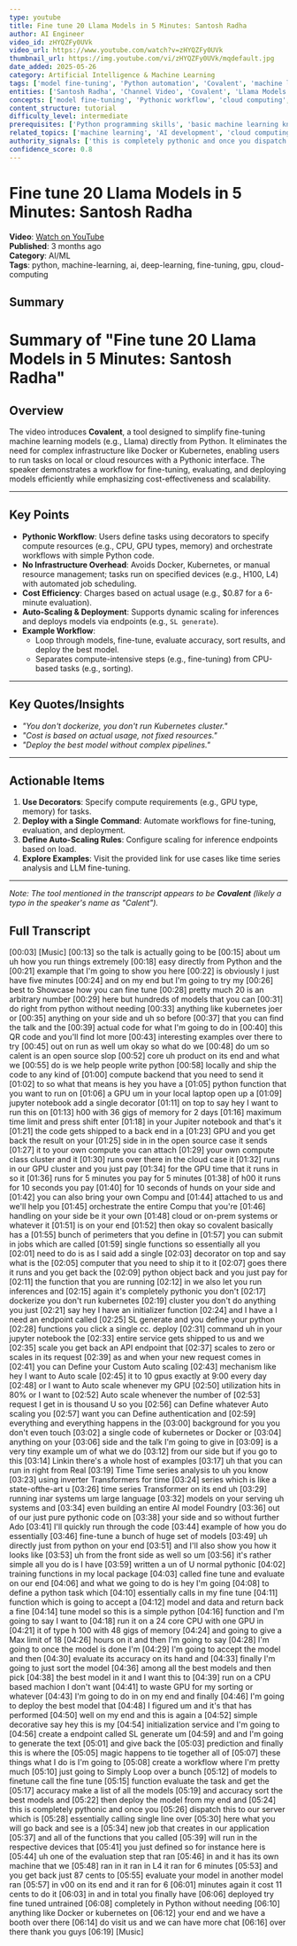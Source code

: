 ```yaml
---
type: youtube
title: Fine tune 20 Llama Models in 5 Minutes: Santosh Radha
author: AI Engineer
video_id: zHYQZFy0UVk
video_url: https://www.youtube.com/watch?v=zHYQZFy0UVk
thumbnail_url: https://img.youtube.com/vi/zHYQZFy0UVk/mqdefault.jpg
date_added: 2025-05-26
category: Artificial Intelligence & Machine Learning
tags: ['model fine-tuning', 'Python automation', 'Covalent', 'machine learning', 'AI training', 'GPU optimization', 'cloud computing', 'ML pipelines', 'Llama models', 'AI deployment', 'resource management', 'Python scripting']
entities: ['Santosh Radha', 'Channel Video', 'Covalent', 'Llama Models', 'H100', 'L4', 'V00', 'Docker', 'Kubernetes', 'Python']
concepts: ['model fine-tuning', 'Pythonic workflow', 'cloud computing', 'machine learning optimization', 'automated model deployment', 'resource allocation', 'AI training', 'GPU utilization', 'machine learning pipelines']
content_structure: tutorial
difficulty_level: intermediate
prerequisites: ['Python programming skills', 'basic machine learning knowledge', 'familiarity with cloud computing concepts']
related_topics: ['machine learning', 'AI development', 'cloud computing', 'Python automation', 'GPU optimization', 'ML model deployment', 'AI training pipelines', 'devops for AI']
authority_signals: ['this is completely pythonic and once you dispatch this to our server', 'we have a booth over there do visit us and we can have more chat over there']
confidence_score: 0.8
---
```


# Fine tune 20 Llama Models in 5 Minutes: Santosh Radha

**Video**: [Watch on YouTube](https://www.youtube.com/watch?v=zHYQZFy0UVk)  
**Published**: 3 months ago  
**Category**: AI/ML  
**Tags**: python, machine-learning, ai, deep-learning, fine-tuning, gpu, cloud-computing  

## Summary

# Summary of "Fine tune 20 Llama Models in 5 Minutes: Santosh Radha"

## Overview  
The video introduces **Covalent**, a tool designed to simplify fine-tuning machine learning models (e.g., Llama) directly from Python. It eliminates the need for complex infrastructure like Docker or Kubernetes, enabling users to run tasks on local or cloud resources with a Pythonic interface. The speaker demonstrates a workflow for fine-tuning, evaluating, and deploying models efficiently while emphasizing cost-effectiveness and scalability.

---

## Key Points  
- **Pythonic Workflow**: Users define tasks using decorators to specify compute resources (e.g., CPU, GPU types, memory) and orchestrate workflows with simple Python code.  
- **No Infrastructure Overhead**: Avoids Docker, Kubernetes, or manual resource management; tasks run on specified devices (e.g., H100, L4) with automated job scheduling.  
- **Cost Efficiency**: Charges based on actual usage (e.g., $0.87 for a 6-minute evaluation).  
- **Auto-Scaling & Deployment**: Supports dynamic scaling for inferences and deploys models via endpoints (e.g., `SL generate`).  
- **Example Workflow**:  
  - Loop through models, fine-tune, evaluate accuracy, sort results, and deploy the best model.  
  - Separates compute-intensive steps (e.g., fine-tuning) from CPU-based tasks (e.g., sorting).  

---

## Key Quotes/Insights  
- *"You don't dockerize, you don't run Kubernetes cluster."*  
- *"Cost is based on actual usage, not fixed resources."*  
- *"Deploy the best model without complex pipelines."*  

---

## Actionable Items  
1. **Use Decorators**: Specify compute requirements (e.g., GPU type, memory) for tasks.  
2. **Deploy with a Single Command**: Automate workflows for fine-tuning, evaluation, and deployment.  
3. **Define Auto-Scaling Rules**: Configure scaling for inference endpoints based on load.  
4. **Explore Examples**: Visit the provided link for use cases like time series analysis and LLM fine-tuning.  

--- 

*Note: The tool mentioned in the transcript appears to be **Covalent** (likely a typo in the speaker's name as "Calent").*

## Full Transcript

[00:03] [Music]
[00:13] so the talk is actually going to be
[00:15] about um uh how you run things extremely
[00:18] easy directly from Python and the
[00:21] example that I'm going to show you here
[00:22] is obviously I just have five minutes
[00:24] and on my end but I'm going to try my
[00:26] best to Showcase how you can fine tune
[00:28] pretty much 20 is an arbitrary number
[00:29] here but hundreds of models that you can
[00:31] do right from python without needing
[00:33] anything like kubernetes joer or
[00:35] anything on your side and uh so before
[00:37] that you can find the talk and the
[00:39] actual code for what I'm going to do in
[00:40] this QR code and you'll find lot more
[00:43] interesting examples over there to try
[00:45] out on run as well um okay so what do we
[00:48] do um so calent is an open source slop
[00:52] core uh product on its end and what we
[00:55] do is we help people write python
[00:58] locally and ship the code to any kind of
[01:00] compute backend that you need to send it
[01:02] to so what that means is hey you have a
[01:05] python function that you want to run on
[01:06] a GPU um in your local laptop open up a
[01:09] jupyter notebook add a single decorator
[01:11] on top to say hey I want to run this on
[01:13] h00 with 36 gigs of memory for 2 days
[01:16] maximum time limit and press shift enter
[01:18] in your Jupiter notebook and that's it
[01:21] the code gets shipped to a back end in a
[01:23] GPU and you get back the result on your
[01:25] side in in the open source case it sends
[01:27] it to your own compute you can attach
[01:29] your own compute class cluster and it
[01:30] runs over there in the cloud case it
[01:32] runs in our GPU cluster and you just pay
[01:34] for the GPU time that it runs in so it
[01:36] runs for 5 minutes you pay for 5 minutes
[01:38] of h00 it runs for 10 seconds you pay
[01:40] for 10 seconds of hunds on your side and
[01:42] you can also bring your own Compu and
[01:44] attached to us and we'll help you
[01:45] orchestrate the entire Compu that you're
[01:46] handling on your side be it your own
[01:48] cloud or on-prem systems or whatever it
[01:51] is on your end
[01:52] then okay so covalent basically has a
[01:55] bunch of perimeters that you define in
[01:57] you can submit in jobs which are called
[01:59] single functions so essentially all you
[02:01] need to do is as I said add a single
[02:03] decorator on top and say what is the
[02:05] computer that you need to ship it to it
[02:07] goes there it runs and you get back the
[02:09] python object back and you just pay for
[02:11] the function that you are running
[02:12] in we also let you run inferences and
[02:15] again it's completely pythonic you don't
[02:17] dockerize you don't run kubernetes
[02:19] cluster you don't do anything you just
[02:21] say hey I have an initializer function
[02:24] and I have a I need an endpoint called
[02:25] SL generate and you define your python
[02:28] functions you click a single cc. deploy
[02:31] command uh in your jupyter notebook the
[02:33] entire service gets shipped to us and we
[02:35] scale you get back an API endpoint that
[02:37] scales to zero or scales in its request
[02:39] as and when your new request comes in
[02:41] you can Define your Custom Auto scaling
[02:43] mechanism like hey I want to Auto scale
[02:45] it to 10 gpus exactly at 9:00 every day
[02:48] or I want to Auto scale whenever my GPU
[02:50] utilization hits in 80% or I want to
[02:52] Auto scale whenever the number of
[02:53] request I get in is thousand U so you
[02:56] can Define whatever Auto scaling you
[02:57] want you can Define authentication and
[02:59] everything and everything happens in the
[03:00] background for you you don't even touch
[03:02] a single code of kubernetes or Docker or
[03:04] anything on your
[03:06] side and the talk I'm going to give in
[03:09] is a very tiny example um of what we do
[03:12] from our side but if you go to this
[03:14] Linkin there's a whole host of examples
[03:17] uh that you can run in right from Real
[03:19] Time Time series analysis to uh you know
[03:23] using inverter Transformers for time
[03:24] series which is like a state-ofthe-art u
[03:26] time series Transformer on its end uh
[03:29] running inar systems um large language
[03:32] models on your serving uh systems and
[03:34] even building an entire AI model Foundry
[03:36] out of our just pure pythonic code on
[03:38] your side and so without further Ado
[03:41] I'll quickly run through the code
[03:44] example of how you do essentially
[03:46] fine-tune a bunch of huge set of models
[03:49] uh directly just from python on your end
[03:51] and I'll also show you how it looks like
[03:53] uh from the front side as well so um
[03:56] it's rather simple all you do is I have
[03:59] written a un of U normal pythonic
[04:02] training functions in my local package
[04:03] called fine tune and evaluate on our end
[04:06] and what we going to do is hey I'm going
[04:08] to define a python task which
[04:10] essentially calls in my fine tune
[04:11] function which is going to accept a
[04:12] model and data and return back a fine
[04:14] tune model so this is a simple python
[04:16] function and I'm going to say I want to
[04:18] run it on a 24 core CPU with one GPU in
[04:21] it of type h 100 with 48 gigs of memory
[04:24] and going to give a Max limit of 18
[04:26] hours on it and then I'm going to say
[04:28] I'm going to once the model is done I'm
[04:29] I'm going to accept the model and then
[04:30] evaluate its accuracy on its hand and
[04:33] finally I'm going to just sort the model
[04:36] among all the best models and then pick
[04:38] the best model in it and I want this to
[04:39] run on a CPU based machion I don't want
[04:41] to waste GPU for my sorting or whatever
[04:43] I'm going to do in on my end and finally
[04:46] I'm going to deploy the best model that
[04:48] I figured um and it's that has performed
[04:50] well on my end and this is again a
[04:52] simple decorative say hey this is my
[04:54] initialization service and I'm going to
[04:56] create a endpoint called SL generate um
[04:59] and and I'm going to generate the text
[05:01] and give back the
[05:03] prediction and finally this is where the
[05:05] magic happens to tie together all of
[05:07] these things what I do is I'm going to
[05:08] create a workflow where I'm pretty much
[05:10] just going to Simply Loop over a bunch
[05:12] of models to finetune call the fine tune
[05:15] function evaluate the task and get the
[05:17] accuracy make a list of all the models
[05:19] and accuracy sort the best models and
[05:22] then deploy the model from my end and
[05:24] this is completely pythonic and once you
[05:26] dispatch this to our server which is
[05:28] essentially calling single line over
[05:30] here what you will go back and see is a
[05:34] new job that creates in our application
[05:37] and all of the functions that you called
[05:39] will run in the respective devices that
[05:41] you just defined so for instance here is
[05:44] uh one of the evaluation step that ran
[05:46] in and it has its own machine that we
[05:48] ran in it ran in L4 it ran for 6 minutes
[05:53] and you get back just 87 cents to
[05:55] evaluate your model in another model ran
[05:57] in v00 on its end and it ran for 6
[06:01] minutes again it cost 11 cents to do it
[06:03] in and in total you finally have
[06:06] deployed try fine tuned untrained
[06:08] completely in Python without needing
[06:10] anything like Docker or kubernetes on
[06:12] your end and we have a booth over there
[06:14] do visit us and we can have more chat
[06:16] over there thank you guys
[06:19] [Music]

